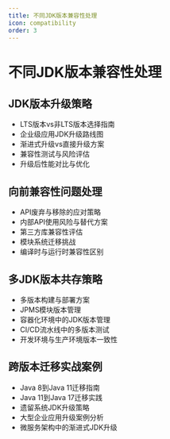 ```yaml
---
title: 不同JDK版本兼容性处理
icon: compatibility
order: 3
---
```


# 不同JDK版本兼容性处理

## JDK版本升级策略

- LTS版本vs非LTS版本选择指南
- 企业级应用JDK升级路线图
- 渐进式升级vs直接升级方案
- 兼容性测试与风险评估
- 升级后性能对比与优化

## 向前兼容性问题处理

- API废弃与移除的应对策略
- 内部API使用风险与替代方案
- 第三方库兼容性评估
- 模块系统迁移挑战
- 编译时与运行时兼容性区别

## 多JDK版本共存策略

- 多版本构建与部署方案
- JPMS模块版本管理
- 容器化环境中的JDK版本管理
- CI/CD流水线中的多版本测试
- 开发环境与生产环境版本一致性

## 跨版本迁移实战案例

- Java 8到Java 11迁移指南
- Java 11到Java 17迁移实践
- 遗留系统JDK升级策略
- 大型企业应用升级案例分析
- 微服务架构中的渐进式JDK升级
